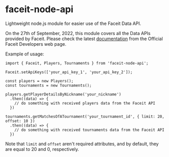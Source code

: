 # faceit-node-api

Lightweight node.js module for easier use of the Faceit Data API.

On the 27th of September, 2022, this module covers all the Data APIs provided by Faceit. Please check the latest [documentation](https://developers.faceit.com/docs/tools/data-api) from the Official Faceit Developers web page.

Example of usage:

```
import { Faceit, Players, Tournaments } from 'faceit-node-api';

Faceit.setApiKeys(['your_api_key_1', 'your_api_key_2']);

const players = new Players();
const tournaments = new Tournaments();

players.getPlayerDetailsByNickname('your_nickname')
  .then((data) => {
    // do something with received players data from the Faceit API
  })

tournaments.getMatchesOfATournament('your_tournament_id', { limit: 20, offset: 10 })
  .then((data) => {
    // do something with received tournaments data from the Faceit API
  })
```

Note that `limit` and `offset` aren't required attributes, and by default, they are equal to 20 and 0, respectively.
